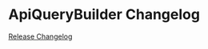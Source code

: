 # ApiQueryBuilder Changelog

[Release Changelog](https://github.com/spryker/ApiQueryBuilder/releases)
